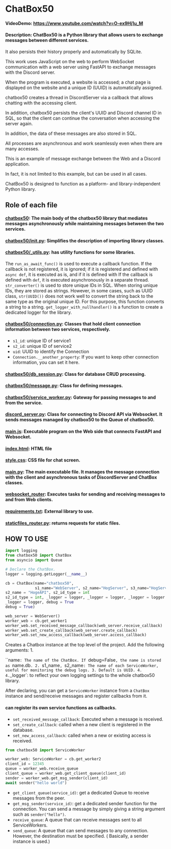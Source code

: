# ChatBox50

#### VideoDemo: https://www.youtube.com/watch?v=O-ex9Hj1u_M

#### Description: ChatBox50 is a Python library that allows users to exchange messages between different services.

It also persists their history properly and automatically by SQLite.

This work uses JavaScript on the web to perform WebSocket communication with a web server using FastAPI to exchange
messages with the Discord server.

When the program is executed, a website is accessed; a chat page is displayed on the website and a unique ID (UUID) is
automatically assigned.

chatbox50 creates a thread in DiscordServer via a callback that allows chatting with the accessing client.

In addition, chatbox50 persists the client's UUID and Discord channel ID in SQL, so that the client can continue the
conversation when accessing the server again.

In addition, the data of these messages are also stored in SQL.

All processes are asynchronous and work seamlessly even when there are many accesses.

This is an example of message exchange between the Web and a Discord application.

In fact, it is not limited to this example, but can be used in all cases.

ChatBox50 is designed to function as a platform- and library-independent Python library.

## Role of each file

#### [chatbox50](chatbox50): The main body of the chatbox50 library that mediates messages asynchronously while maintaining messages between the two services.

#### [chatbox50/__init__.py](chatbox50/__init__.py): Simplifies the description of importing library classes.

#### [chatbox50/_utils.py](chatbox50/_utils.py): has utility functions for some libraries.

The `run_as_await_func()` is used to execute a callback function.
If the callback is not registered, it is ignored; if it is registered and defined with `async def`, it is executed as
is, and if it is defined with
If the callback is defined with `def`, it is executed asynchronously in a separate thread.
`str_converter()` is used to store unique IDs in SQL. When storing unique IDs, they are stored as strings.
However, in some cases, such as UUID class, `str(UUID())` does not work well to convert the string back to the same type
as the original unique ID.
For this purpose, this function converts a string to a string.
`get_logger_with_nullhandler()` is a function to create a dedicated logger for the library.

#### [chatbox50/connection.py](chatbox50/connection.py): Classes that hold client connection information between two services, respectively.

- `s1_id`: unique ID of service1
- `s2_id`: unique ID of service2
- `uid`: UUID to identify the Connection
- `Connection.__another_property`: If you want to keep other connection information, you can set it here.

#### [chatbox50/db_session.py](chatbox50/db_session.py): Class for database CRUD processing.

#### [chatbox50/message.py](chatbox50/message.py): Class for defining messages.

#### [chatbox50/service_worker.py](chatbox50/service_worker.py): Gateway for passing messages to and from the service.

#### [discord_server.py](discord_server.py): Class for connecting to Discord API via Websocket. It sends messages managed by chatbox50 to the Queue of chatbox50.

#### [main.js](main.js): Executable program on the Web side that connects FastAPI and Websocket.

#### [index.html](index.html): HTML file

#### [style.css](style.css): CSS file for chat screen.

#### [main.py](main.py): The main executable file. It manages the message connection with the client and asynchronous tasks of DiscordServer and ChatBox classes.

#### [websocket_router](websocket_router.py): Executes tasks for sending and receiving messages to and from Web clients.

#### [requirements.txt](requirements.txt): External library to use.

#### [staticfiles_router.py](staticfiles_router.py): returns requests for static files.

## HOW TO USE

````python
import logging
from chatbox50 import ChatBox
from asyncio import Queue

# Declare the ChatBox.
logger = logging.getLogger(__name__)

cb = ChatBox(name="chatbox50",
             s1_name="WebServer", s2_name="HogServer", s3_name="HogServer", s4_name="HogServer")
s2_name = "HogeAPI", s2_id_type = int
s2_id_type = int, _logger = logger, _logger = logger, _logger = logger
_logger = logger, debug = True
debug = True)

web_server = WebServer()
worker_web = cb.get_worker1
worker_web.set_received_message_callback(web_server.receive_callback)
worker_web.set_create_callback(web_server.create_callback)
worker_web.set_new_access_callback(web_server.access_callback)

````

Creates a Chatbox instance at the top level of the project.
Add the following arguments: 1.

``name`: The name of the ChatBox. If `debug=False`, the name is stored as `name.db`. 2.
`s1_name`, `s2_name`: The name of each ServiceWorker, useful for monitoring the debug logs. 3.
Default is UUID. 4.
4.`_logger`: to reflect your own logging settings to the whole chatbox50 library.

After declaring, you can get a `ServiceWorker` instance from a `ChatBox` instance and send/receive messages and register
callbacks from it.

#### can register its own service functions as callbacks.

- `set_received_message_callback`: Executed when a message is received.
- `set_create_callback`: called when a new client is registered in the database.
- `set_new_access_callback`: called when a new or existing access is received.

```python
from chatbox50 import ServiceWorker

worker_web: ServiceWorker = cb.get_worker2
client_id = 12345
queue = worker_web.receive_queue
client_queue = worker_web.get_client_queue(client_id)
sender = worker_web.get_msg_sender(client_id)
await sender("hello world")
```

- `get_client_queue(service_id)`: get a dedicated Queue to receive messages from the peer.
- `get_msg_sender(service_id)`: get a dedicated sender function for the connection. You can send a message by simply
  giving a string argument such as `sender("hello")`.
- `receive_queue`: A queue that can receive messages sent to all ServiceWorkers.
- `send_queue`: A queue that can send messages to any connection. However, the destination must be specified. (
  Basically, a sender instance is used.)
